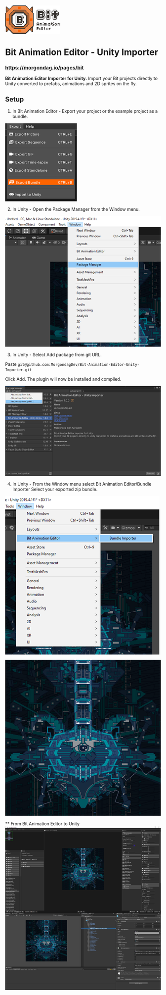 ![Image](bit.png?raw=true)

# Bit Animation Editor - Unity Importer
### https://morgondag.io/pages/bit

**Bit Animation Editor Importer for Unity.**
Import your Bit projects directly to Unity converted to prefabs, animations and 2D sprites on the fly.

## Setup
1. In Bit Animation Editor - Export your project or the example project as a bundle.

![Image](step1.png?raw=true)


2. In Unity - Open the Package Manager from the Window menu.

![Image](step2.png?raw=true)


3. In Unity - Select Add package from git URL.

Paste ```git@github.com:MorgondagDev/Bit-Animation-Editor-Unity-Importer.git```

Click Add. The plugin will now be installed and compiled.

![Image](step3.png?raw=true)


4. In Unity - From the Window menu select Bit Animation Editor/Bundle Importer
Select your exported zip bundle.

![Image](step4.png?raw=true)


![Image](flow.gif?raw=true)


** From Bit Animation Editor to Unity
![Image](import.png?raw=true)

